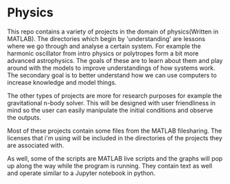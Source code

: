 # Physics
This repo contains a variety of projects in the domain of physics(Written in MATLAB). The directories which begin by 'understanding' are lessons where we go through and analyse a certain system. For example the harmonic oscillator from intro physics or polytropes form a bit more advanced astrophysics. The goals of these are to learn about them and play around with the models to improve understandings of how systems work. The secondary goal is to better understand how we can use computers to increase knowledge and model things.

The other types of projects are more for research purposes for example the gravitational n-body solver. This will be designed with user friendliness in mind so the user can easily manipulate the initial conditions and observe the outputs. 

Most of these projects contain some files from the MATLAB filesharing. The licenses that i'm using will be included in the directories of the projects they are associated with.

As well, some of the scripts are MATLAB live scripts and the graphs will pop up along the way while the program is running. They contain text as well and operate similar to a Jupyter notebook in python. 

